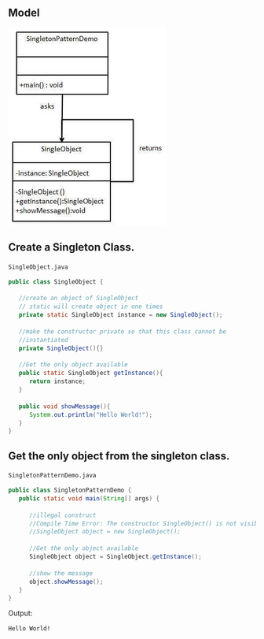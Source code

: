 ## Model
![](../images/singleton.jpg)
## Create a Singleton Class.
`SingleObject.java`

```java
public class SingleObject {

   //create an object of SingleObject
   // static will create object in one times
   private static SingleObject instance = new SingleObject();

   //make the constructor private so that this class cannot be
   //instantiated
   private SingleObject(){}

   //Get the only object available
   public static SingleObject getInstance(){
      return instance;
   }

   public void showMessage(){
      System.out.println("Hello World!");
   }
}
```
## Get the only object from the singleton class.
`SingletonPatternDemo.java`
```java
public class SingletonPatternDemo {
   public static void main(String[] args) {

      //illegal construct
      //Compile Time Error: The constructor SingleObject() is not visible
      //SingleObject object = new SingleObject();

      //Get the only object available
      SingleObject object = SingleObject.getInstance();

      //show the message
      object.showMessage();
   }
}
```

Output:

```sh
Hello World!
```